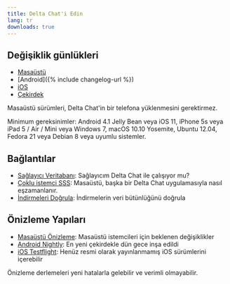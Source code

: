 ```yaml
---
title: Delta Chat'i Edin
lang: tr
downloads: true
---
```


## Değişiklik günlükleri

* [Masaüstü](https://github.com/deltachat/deltachat-desktop/blob/master/CHANGELOG.md)
* [Android]({% include changelog-url %})
* [iOS](https://github.com/deltachat/deltachat-ios/blob/master/CHANGELOG.md)
* [Çekirdek](https://github.com/deltachat/deltachat-core-rust/blob/master/CHANGELOG.md)

Masaüstü sürümleri, Delta Chat'in bir telefona yüklenmesini gerektirmez.

Minimum gereksinimler:
Android 4.1 Jelly Bean
veya iOS 11, iPhone 5s veya iPad 5 / Air / Mini
veya Windows 7, macOS 10.10 Yosemite, Ubuntu 12.04, Fedora 21 veya Debian 8
veya uyumlu sistemler.

## Bağlantılar

* [Sağlayıcı Veritabanı](https://providers.delta.chat/): Sağlayıcım Delta Chat ile çalışıyor mu?
* [Çoklu istemci SSS](help#multiclient): Masaüstü, başka bir Delta Chat uygulamasıyla nasıl eşzamanlanır.
* [İndirmeleri Doğrula](verify-downloads): İndirmelerin veri bütünlüğünü doğrula

## Önizleme Yapıları

* [Masaüstü Önizleme](https://download.delta.chat/desktop/preview/): Masaüstü istemcileri için beklenen değişiklikler
* [Android Nightly](https://download.delta.chat/android/nightly/): En yeni çekirdekle dün gece inşa edildi
* [iOS Testflight](https://testflight.apple.com/join/uEMc1NxS): Henüz resmi olarak yayınlanmamış iOS sürümlerini içerebilir

Önizleme derlemeleri yeni hatalarla gelebilir ve verimli olmayabilir.
